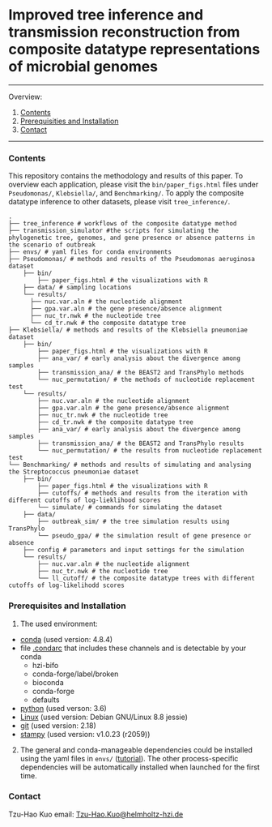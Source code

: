 # Improved tree inference and transmission reconstruction from composite datatype representations of microbial genomes

---
Overview: 
1. [Contents](#contents)
2. [Prerequisities and Installation](#installation)
3. [Contact](#contact)
---

### <a name="contents"></a> Contents

This repository contains the methodology and results of this paper. To overview each application, please visit the `bin/paper_figs.html` files under `Pseudomonas/`, `Klebsiella/`, and `Benchmarking/`. To apply the composite datatype inference to other datasets, please visit `tree_inference/`.

    .
    ├── tree_inference # workflows of the composite datatype method 
    ├── transmission_simulator #the scripts for simulating the phylogenetic tree, genomes, and gene presence or absence patterns in the scenario of outbreak
    ├── envs/ # yaml files for conda environments
    ├── Pseudomonas/ # methods and results of the Pseudomonas aeruginosa dataset
        ├── bin/
            ├── paper_figs.html # the visualizations with R
        ├── data/ # sampling locations
        └── results/
          ├── nuc.var.aln # the nucleotide alignment
          ├── gpa.var.aln # the gene presence/absence alignment
          ├── nuc_tr.nwk # the nucleotide tree
          └── cd_tr.nwk # the composite datatype tree
    ├── Klebsiella/ # methods and results of the Klebsiella pneumoniae dataset
        ├── bin/
            ├── paper_figs.html # the visualizations with R
            ├── ana_var/ # early analysis about the divergence among samples
            ├── transmission_ana/ # the BEAST2 and TransPhylo methods
            └── nuc_permutation/ # the methods of nucleotide replacement test
        └── results/
            ├── nuc.var.aln # the nucleotide alignment
            ├── gpa.var.aln # the gene presence/absence alignment
            ├── nuc_tr.nwk # the nucleotide tree
            ├── cd_tr.nwk # the composite datatype tree
            ├── ana_var/ # early analysis about the divergence among samples
            ├── transmission_ana/ # the BEAST2 and TransPhylo results
            └── nuc_permutation/ # the results from nucleotide replacement test
    └── Benchmarking/ # methods and results of simulating and analysing the Streptococcus pneumoniae dataset
        ├── bin/
            ├── paper_figs.html # the visualizations with R
            ├── cutoffs/ # methods and results from the iteration with different cutoffs of log-lieklihood scores
            └── simulate/ # commands for simulating the dataset 
        ├── data/
            ├── outbreak_sim/ # the tree simulation results using TransPhylo
            └── pseudo_gpa/ # the simulation result of gene presence or absence 
        ├── config # parameters and input settings for the simulation
        └── results/
            ├── nuc.var.aln # the nucleotide alignment
            ├── nuc_tr.nwk # the nucleotide tree
            └── ll_cutoff/ # the composite datatype trees with different cutoffs of log-likelihodd scores

### <a name="installation"></a> Prerequisites and Installation

1. The used environment:
- [conda](https://docs.conda.io/projects/conda/en/latest/user-guide/install/linux.html) (used version: 4.8.4)
- file [.condarc](https://docs.conda.io/projects/conda/en/latest/user-guide/tasks/manage-channels.html) that includes these channels and is detectable by your conda
  - hzi-bifo
  - conda-forge/label/broken
  - bioconda
  - conda-forge
  - defaults
- [python](https://www.python.org/downloads/) (used verson: 3.6)
- [Linux](https://www.cyberciti.biz/faq/find-linux-distribution-name-version-number/) (used version: Debian GNU/Linux 8.8 jessie)
- [git](https://git-scm.com/downloads) (used version: 2.18)
- [stampy](https://www.well.ox.ac.uk/research/research-groups/lunter-group/lunter-group/stampy) (used version: v1.0.23 (r2059))

2. The general and conda-manageable dependencies could be installed using the yaml files in `envs/` ([tutorial](https://docs.conda.io/projects/conda/en/latest/user-guide/tasks/manage-environments.html)).
The other process-specific dependencies will be automatically installed when launched for the first time.

### <a name="contact"></a> Contact
Tzu-Hao Kuo email: Tzu-Hao.Kuo@helmholtz-hzi.de
